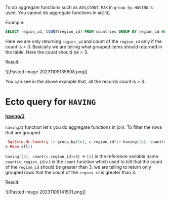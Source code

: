 To do aggregate functions such as `AVG`,`COUNT`, `MAX` in `group by`. `HAVING` is used. You cannot do aggregate functions in `WHERE`. 

Example:

``` SQL
SELECT region_id, COUNT(region_id) FROM countries GROUP BY region_id HAVING COUNT(region_id) > 3;
```

Here we are only returning `region_id` and count of the `region_id` only if the count is > 3.
Basically we are telling what grouped items should returned in the table. Here the count should be > 3.

Result:

![[Pasted image 20231109135608.png]]

You can see in the above example that, all the records count is > 3.

# Ecto query for `HAVING`

#### [having/3](https://hexdocs.pm/ecto/Ecto.Query.html#having/3) 

`having/3` function let's you do aggregate functions in join. To filter the rows that are grouped.

``` Elixir
 SqlEcto.Hr.Country |> group_by([c], c.region_id)|> having([c], count(c.region_id)>3) |> select([c], %{"region_id" => c.region_id, "count" => count(c.region_id)})|> SqlEct
o.Repo.all()
```

`having([c], count(c.region_id)>3)`  -> `[c]` is the reference variable name. `count(c.region_id)>3` is the `count` function which used to tell that the count of the `region_id` should be greater than 3. we are telling to return only grouped rows that the count of the  `region_id` is greater than 3.

Result:

![[Pasted image 20231109141501.png]]



